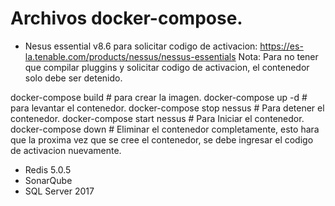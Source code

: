 # Archivos docker-compose. #

- Nesus essential v8.6
para solicitar codigo de activacion:
https://es-la.tenable.com/products/nessus/nessus-essentials
Nota: Para no tener que compilar pluggins y solicitar codigo de activacion, el contenedor solo debe ser detenido.

docker-compose build  # para crear la imagen.
docker-compose up -d  # para levantar el contenedor.
docker-compose stop nessus # Para detener el contenedor.
docker-compose start nessus # Para Iniciar el contenedor.
docker-compose down # Eliminar el contenedor completamente, esto hara que la proxima vez que se cree el contenedor, se debe ingresar el codigo de activacion nuevamente.

- Redis 5.0.5
- SonarQube
- SQL Server 2017

